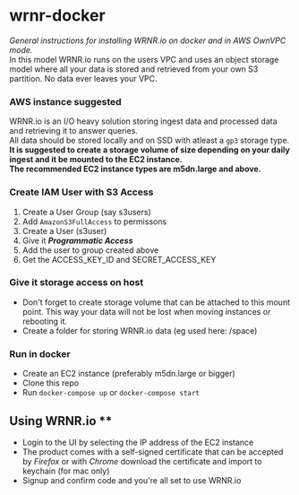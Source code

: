 # wrnr-docker

*General instructions for installing WRNR.io on docker and in AWS OwnVPC mode.*<br>
In this model WRNR.io runs on the users VPC and uses an object storage model where all your data is stored and retrieved from your own S3 partition.
No data ever leaves your VPC.

### AWS instance suggested
WRNR.io is an I/O heavy solution storing ingest data and processed data and retrieving it to answer queries.<br>
All data should be stored locally and on SSD with atleast a `gp3` storage type.<br>
**It is suggested to create a storage volume of size depending on your daily ingest and it be mounted to the EC2 instance.**<br>
**The recommended EC2 instance types are m5dn.large and above.**  

### Create IAM User with S3 Access ###
1. Create a User Group (say s3users) 
2. Add `AmazonS3FullAccess` to permissons 
3. Create a User (s3user) 
4. Give it **_Programmatic Access_** 
5. Add the user to group created above 
6. Get the ACCESS_KEY_ID and SECRET_ACCESS_KEY 

### Give it storage access on host ###
- Don't forget to create storage volume that can be attached to this mount point. This way your data will not be lost when moving instances or rebooting it.
- Create a folder for storing WRNR.io data (eg used here: /space)

### Run in docker ###
- Create an EC2 instance (preferably m5dn.large or bigger)
- Clone this repo
- Run `docker-compose up` or `docker-compose start`

## Using WRNR.io **
- Login to the UI by selecting the IP address of the EC2 instance
- The product comes with a self-signed certificate that can be accepted by _Firefox_ or with _Chrome_ download the certificate and import to keychain (for mac only)
- Signup and confirm code and you're all set to use WRNR.io
